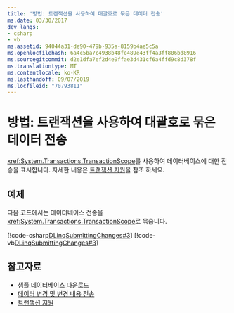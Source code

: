 ```yaml
---
title: '방법: 트랜잭션을 사용하여 대괄호로 묶은 데이터 전송'
ms.date: 03/30/2017
dev_langs:
- csharp
- vb
ms.assetid: 94044a31-de90-479b-935a-8159b4ae5c5a
ms.openlocfilehash: 6a4c5ba7c4938b48fe489e43ff4a3ff806bd8916
ms.sourcegitcommit: d2e1dfa7ef2d4e9ffae3d431cf6a4ffd9c8d378f
ms.translationtype: MT
ms.contentlocale: ko-KR
ms.lasthandoff: 09/07/2019
ms.locfileid: "70793811"
---
```

# <a name="how-to-bracket-data-submissions-by-using-transactions"></a>방법: 트랜잭션을 사용하여 대괄호로 묶은 데이터 전송
<xref:System.Transactions.TransactionScope>를 사용하여 데이터베이스에 대한 전송을 표시합니다. 자세한 내용은 [트랜잭션 지원](transaction-support.md)을 참조 하세요.  
  
## <a name="example"></a>예제  
 다음 코드에서는 데이터베이스 전송을 <xref:System.Transactions.TransactionScope>로 묶습니다.  
  
 [!code-csharp[DLinqSubmittingChanges#3](../../../../../../samples/snippets/csharp/VS_Snippets_Data/DLinqSubmittingChanges/cs/Program.cs#3)]
 [!code-vb[DLinqSubmittingChanges#3](../../../../../../samples/snippets/visualbasic/VS_Snippets_Data/DLinqSubmittingChanges/vb/Module1.vb#3)]  
  
## <a name="see-also"></a>참고자료

- [샘플 데이터베이스 다운로드](downloading-sample-databases.md)
- [데이터 변경 및 변경 내용 전송](making-and-submitting-data-changes.md)
- [트랜잭션 지원](transaction-support.md)
